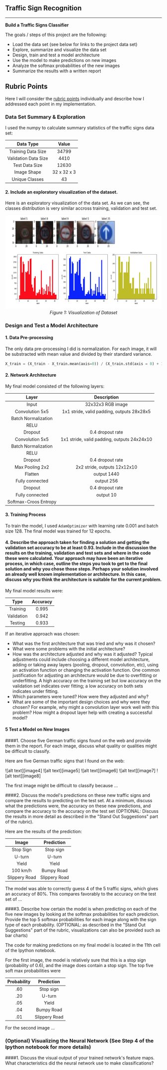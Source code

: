 ## Traffic Sign Recognition

---

**Build a Traffic Signs Classifier**

The goals / steps of this project are the following:
* Load the data set (see below for links to the project data set)
* Explore, summarize and visualize the data set
* Design, train and test a model architecture
* Use the model to make predictions on new images
* Analyze the softmax probabilities of the new images
* Summarize the results with a written report

## Rubric Points
Here I will consider the [rubric points](https://review.udacity.com/#!/rubrics/481/view) individually and describe how I addressed each point in my implementation.  

### Data Set Summary & Exploration

I used the numpy to calculate summary statistics of the traffic signs data set:

| Data Type            |     Value	     			| 
|:--------------------:|:-----------------:| 
| Training Data Size   | 34799   					    	| 
| Validation Data Size | 4410	             |
| Test Data Size       | 12630	            |
| Image Shape          |	32 x 32 x	3				  	|
| Unique Classes       |	43	   									  	|

#### 2. Include an exploratory visualization of the dataset.

Here is an exploratory visualization of the data set. As we can see, the classes distribution is very similar accross training, validation and test set.

<p align="center">
  <img src="report/data_visualization.jpg" width="1000" height="300"/>
  <br>
  <em>Figure 1: Visualization of Dataset</em>
</p>

### Design and Test a Model Architecture

#### 1. Data Pre-processing

The only data pre-processing I did is normalization. For each image, it will be substracted with mean value and divided by their standard variance.
```python
X_train = (X_train - X_train.mean(axis=0)) / (X_train.std(axis = 0) + 1e-8)
```


#### 2. Network Architecture

My final model consisted of the following layers:

| Layer         		|     Description	        					| 
|:---------------------:|:---------------------------------------------:| 
| Input         		| 32x32x3 RGB image   							| 
| Convolution 5x5     	| 1x1 stride, valid padding, outputs 28x28x5 	|
| Batch Normalization   |                                               |
| RELU					|												|
| Dropout               | 0.4 dropout rate                              |
| Convolution 5x5 	    | 1x1 stride, valid padding, outputs 24x24x10 	|
| Batch Normalization   |                                               |
| RELU					|												|
| Dropout               | 0.4 dropout rate                              |
| Max Pooling 2x2       | 2x2 stride, outputs 12x12x10                  |
| Flatten 	        	| output 1440  									|
| Fully connected		| output 256  									|
| Dropout               | 0.4 dropout rate                              |
| Fully connected		| output 10        								|
| Softmax-Croos Entropy |                                               |
 


#### 3. Training Process
To train the model, I used ```AdamOptimizer``` with learning rate 0.001 and batch size 128. The final model was trained for 12 epochs.

#### 4. Describe the approach taken for finding a solution and getting the validation set accuracy to be at least 0.93. Include in the discussion the results on the training, validation and test sets and where in the code these were calculated. Your approach may have been an iterative process, in which case, outline the steps you took to get to the final solution and why you chose those steps. Perhaps your solution involved an already well known implementation or architecture. In this case, discuss why you think the architecture is suitable for the current problem.

My final model results were:

| Type       |     Accuracy	  			| 
|:----------:|:-----------------:| 
| Training   | 0.995   					    	| 
| Validation | 0.942	            |
| Testing    |	0.933										  	|


If an iterative approach was chosen:
* What was the first architecture that was tried and why was it chosen?
* What were some problems with the initial architecture?
* How was the architecture adjusted and why was it adjusted? Typical adjustments could include choosing a different model architecture, adding or taking away layers (pooling, dropout, convolution, etc), using an activation function or changing the activation function. One common justification for adjusting an architecture would be due to overfitting or underfitting. A high accuracy on the training set but low accuracy on the validation set indicates over fitting; a low accuracy on both sets indicates under fitting.
* Which parameters were tuned? How were they adjusted and why?
* What are some of the important design choices and why were they chosen? For example, why might a convolution layer work well with this problem? How might a dropout layer help with creating a successful model?


#### 5 Test a Model on New Images

####1. Choose five German traffic signs found on the web and provide them in the report. For each image, discuss what quality or qualities might be difficult to classify.

Here are five German traffic signs that I found on the web:

![alt text][image4] ![alt text][image5] ![alt text][image6] 
![alt text][image7] ![alt text][image8]

The first image might be difficult to classify because ...

####2. Discuss the model's predictions on these new traffic signs and compare the results to predicting on the test set. At a minimum, discuss what the predictions were, the accuracy on these new predictions, and compare the accuracy to the accuracy on the test set (OPTIONAL: Discuss the results in more detail as described in the "Stand Out Suggestions" part of the rubric).

Here are the results of the prediction:

| Image			        |     Prediction	        					| 
|:---------------------:|:---------------------------------------------:| 
| Stop Sign      		| Stop sign   									| 
| U-turn     			| U-turn 										|
| Yield					| Yield											|
| 100 km/h	      		| Bumpy Road					 				|
| Slippery Road			| Slippery Road      							|


The model was able to correctly guess 4 of the 5 traffic signs, which gives an accuracy of 80%. This compares favorably to the accuracy on the test set of ...

####3. Describe how certain the model is when predicting on each of the five new images by looking at the softmax probabilities for each prediction. Provide the top 5 softmax probabilities for each image along with the sign type of each probability. (OPTIONAL: as described in the "Stand Out Suggestions" part of the rubric, visualizations can also be provided such as bar charts)

The code for making predictions on my final model is located in the 11th cell of the Ipython notebook.

For the first image, the model is relatively sure that this is a stop sign (probability of 0.6), and the image does contain a stop sign. The top five soft max probabilities were

| Probability         	|     Prediction	        					| 
|:---------------------:|:---------------------------------------------:| 
| .60         			| Stop sign   									| 
| .20     				| U-turn 										|
| .05					| Yield											|
| .04	      			| Bumpy Road					 				|
| .01				    | Slippery Road      							|


For the second image ... 

### (Optional) Visualizing the Neural Network (See Step 4 of the Ipython notebook for more details)
####1. Discuss the visual output of your trained network's feature maps. What characteristics did the neural network use to make classifications?


